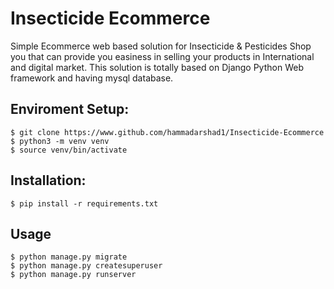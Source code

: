 # Insecticide Ecommerce
Simple Ecommerce web based solution for Insecticide & Pesticides Shop you that can provide you easiness in selling your products in International and digital market. This solution is totally based on Django Python Web framework and having mysql database.

## Enviroment Setup:
```
$ git clone https://www.github.com/hammadarshad1/Insecticide-Ecommerce
$ python3 -m venv venv
$ source venv/bin/activate
```

## Installation:
```
$ pip install -r requirements.txt
```

## Usage
```
$ python manage.py migrate
$ python manage.py createsuperuser
$ python manage.py runserver
```
